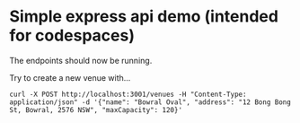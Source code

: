 # Simple express api demo (intended for codespaces)

The endpoints should now be running.

Try to create a new venue with...


<code>curl -X POST http://localhost:3001/venues -H "Content-Type: application/json" -d '{"name": "Bowral Oval", "address": "12 Bong Bong St, Bowral, 2576 NSW", "maxCapacity": 120}'</code>
